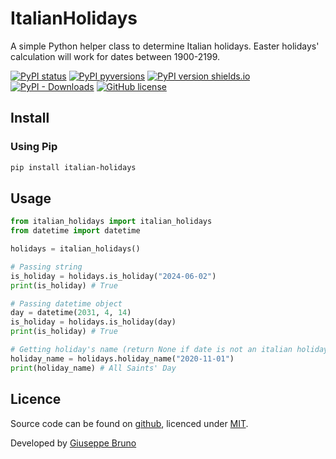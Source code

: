 # ItalianHolidays

A simple Python helper class to determine Italian holidays. Easter holidays' calculation will work for dates between 1900-2199.

[![PyPI status](https://img.shields.io/pypi/status/italian-holidays.svg)](https://pypi.python.org/pypi/italian-holidays/)
[![PyPI pyversions](https://img.shields.io/pypi/pyversions/italian-holidays.svg)](https://pypi.python.org/pypi/italian-holidays/)
[![PyPI version shields.io](https://img.shields.io/pypi/v/italian-holidays.svg)](https://pypi.python.org/pypi/italian-holidays/)
[![PyPI - Downloads](https://img.shields.io/pypi/dm/italian-holidays)](https://pypi.python.org/pypi/italian-holidays/)
[![GitHub license](https://img.shields.io/github/license/giuseppebruno/italian-holidays.svg)](https://github.com/giuseppebruno/italian-holidays/blob/master/LICENSE)

## Install

### Using Pip

```bash
pip install italian-holidays
```

## Usage

```python
from italian_holidays import italian_holidays
from datetime import datetime

holidays = italian_holidays()

# Passing string
is_holiday = holidays.is_holiday("2024-06-02")
print(is_holiday) # True

# Passing datetime object
day = datetime(2031, 4, 14)
is_holiday = holidays.is_holiday(day)
print(is_holiday) # True

# Getting holiday's name (return None if date is not an italian holiday)
holiday_name = holidays.holiday_name("2020-11-01")
print(holiday_name) # All Saints' Day
```

## Licence

Source code can be found on [github](https://github.com/giuseppebruno/italian-holidays), licenced under [MIT](http://opensource.org/licenses/mit-license.php).

Developed by [Giuseppe Bruno](https://gbrunodev.it)